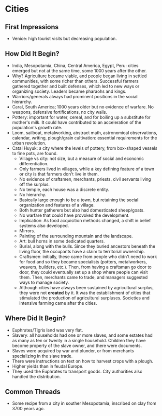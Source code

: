 # Cities

## First Impressions

- Venice: high tourist visits but decreasing population.

## How Did It Begin?

- India, Mesopotamia, China, Central America, Egypt, Peru: cities emerged but not at the same time, some 1000 years after the other.
- Why? Agriculture became viable, and people began living in settled communities, with some richer than others. Successful farmers gathered together and built defenses, which led to new ways or organizing society. Leaders became pharaohs and kings.
- Warriors/generals always had prominent positions in the social hierarchy.
- Caral, South America; 1000 years older but no evidence of warfare. No weapons, defensive fortifications, no city walls.
- Pottery: important for water, cereal, and for boiling up a substitute for mother's milk. It could have contributed to an acceleration of the population's growth rate.
- Loom, sailboat, metalworking, abstract math, astronomical observations, calendar, writing, plough/grain cultivation: essential requirements for the urban revolution.
- Catal Huyuk: a city where the levels of pottery, from box-shaped vessels to fine pots, are found.
  - Village vs city: not size, but a measure of social and economic differentiation.
  - Only farmers lived in villages, while a key defining feature of a town or city is that farmers don't live in them.
  - No evidence of craftsmen, merchants, priests, civil servants living off the surplus.
  - No temple, each house was a discrete entity.
  - No hierarchy.
  - Basically large enough to be a town, but retaining the social organization and features of a village.
  - Both hunter gatherers but also had domesticated sheep/goats.
  - No warfare that could have provoked the development.
  - Implication: As food acquisition methods changed, a shift in belief systems also developed.
  - Mirrors.
  - Painting of the surrounding mountain and the landscape.
  - Art: bull horns in some dedicated quarters.
  - Burial, along with the bulls. Since they buried ancestors beneath the living floor, the occupants have a claim to territorial ownership.
  - Craftsmen: initially, these came from people who didn't need to work for food and so they became specialists (potters, metalworkers, weavers, builders, etc.). Then, from having a craftsman go door to door, they could eventually set up a shop where people can visit them. Then, merchants came to trade, and managers suggested ways to manage society.
  - Although cities have always been sustained by agricultural surplus, they were not **created** by it. It was the establishment of cities that stimulated the production of agricultural surpluses. Societies and intensive farming came after the cities.

## Where Did It Begin?

- Euphrates/Tigris land was very flat.
- Slavery: all households had one or more slaves, and some estates had as many as ten or twenty in a single household. Children they have become property of the slave owner, and there were documents.
- Slaves were acquired by war and plunder, or from merchants specializing in the slave trade.
- There were instructions on text on how to harvest crops with a plough.
- Higher yields than in feudal Europe.
- They used the Euphrates to transport goods. City authorities also handled the distribution.

## Common Threads

- Some recipe from a city in souther Mesopotamia, inscribed on clay from 3700 years ago.
